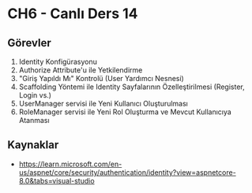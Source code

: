 ﻿# CH6 - Canlı Ders 14

## Görevler
1. Identity Konfigürasyonu
2. Authorize Attribute'u ile Yetkilendirme
3. "Giriş Yapıldı Mı" Kontrolü (User Yardımcı Nesnesi)
4. Scaffolding Yöntemi ile Identity Sayfalarının Özelleştirilmesi (Register, Login vs.)
5. UserManager servisi ile Yeni Kullanıcı Oluşturulması
6. RoleManager servisi ile Yeni Rol Oluşturma ve Mevcut Kullanıcıya Atanması


## Kaynaklar
- https://learn.microsoft.com/en-us/aspnet/core/security/authentication/identity?view=aspnetcore-8.0&tabs=visual-studio